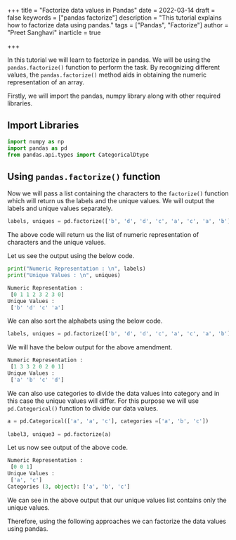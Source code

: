 +++
title = "Factorize data values in Pandas"
date = 2022-03-14
draft = false
keywords = ["pandas factorize"]
description = "This tutorial explains how to factorize data using pandas."
tags = ["Pandas", "Factorize"]
author = "Preet Sanghavi"
inarticle = true

+++

In this tutorial we will learn to factorize in pandas. We will be using the `pandas.factorize()` function to perform the task. By recognizing different values, the `pandas.factorize()` method aids in obtaining the numeric representation of an array.

Firstly, we will import the pandas, numpy library along with other required libraries.

## Import Libraries

```python
import numpy as np
import pandas as pd
from pandas.api.types import CategoricalDtype
```

## Using `pandas.factorize()` function

Now we will pass a list containing the characters to the `factorize()` function which will return us the labels and the unique values. We will output the labels and unique values separately.

```python
labels, uniques = pd.factorize(['b', 'd', 'd', 'c', 'a', 'c', 'a', 'b'])
```

The above code will return us the list of numeric representation of characters and the unique values.

Let us see the output using the below code.

```python
print("Numeric Representation : \n", labels)
print("Unique Values : \n", uniques)
```

```python
Numeric Representation : 
 [0 1 1 2 3 2 3 0]
Unique Values :
 ['b' 'd' 'c' 'a']
```

We can also sort the alphabets using the below code.

```python
labels, uniques = pd.factorize(['b', 'd', 'd', 'c', 'a', 'c', 'a', 'b'], sort = True)
```

We will have the below output for the above amendment.

```python
Numeric Representation : 
 [1 3 3 2 0 2 0 1]
Unique Values :
 ['a' 'b' 'c' 'd']
```

We can also use categories to divide the data values into category and in this case the unique values will differ. For this purpose we will use `pd.Categorical()` function to divide our data values.

```python
a = pd.Categorical(['a', 'a', 'c'], categories =['a', 'b', 'c'])
  
label3, unique3 = pd.factorize(a)
```

Let us now see output of the above code.

```python
Numeric Representation :
 [0 0 1]
Unique Values :
 ['a', 'c']
Categories (3, object): ['a', 'b', 'c']
```

We can see in the above output that our unique values list contains only the unique values.

Therefore, using the following approaches we can factorize the data values using pandas.
